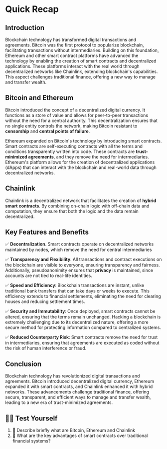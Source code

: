 # Quick Recap

## Introduction

Blockchain technology has transformed digital transactions and agreements. Bitcoin was the first protocol to popularize blockchain, facilitating transactions without intermediaries. Building on this foundation, Ethereum and other smart contract platforms have advanced the technology by enabling the creation of smart contracts and decentralized applications. These platforms interact with the real world through decentralized networks like Chainlink, extending blockchain's capabilities. This aspect challenges traditional finance, offering a new way to manage and transfer wealth.

## Bitcoin and Ethereum

Bitcoin introduced the concept of a decentralized digital currency. It functions as a store of value and allows for peer-to-peer transactions without the need for a central authority. This decentralization ensures that no single entity controls the network, making Bitcoin resistant to **censorship** and **central points of failure**.

Ethereum expanded on Bitcoin's technology by introducing smart contracts. Smart contracts are self-executing contracts with all the terms and conditions transparently written into code. These contracts are **trust-minimized agreements**, and they remove the need for intermediaries. Ethereum's platform allows for the creation of decentralized applications (dApps) that can interact with the blockchain and real-world data through decentralized networks.

## Chainlink

Chainlink is a decentralized network that facilitates the creation of **hybrid smart contracts**. By combining on-chain logic with off-chain data and computation, they ensure that both the logic and the data remain decentralized.

## Key Features and Benefits

✅ **Decentralization**. Smart contracts operate on decentralized networks maintained by nodes, which remove the need for central intermediaries

✅ **Transparency and Flexibility**. All transactions and contract executions on the blockchain are visible to everyone, ensuring transparency and fairness. Additionally, pseudoanonimity ensures that **privacy** is maintained, since accounts are not tied to real-life identities.

✅ **Speed and Efficiency**: Blockchain transactions are instant, unlike traditional bank transfers that can take days or weeks to execute. This efficiency extends to financial settlements, eliminating the need for clearing houses and reducing settlement times.

✅ **Security and Immutability**: Once deployed, smart contracts cannot be altered, ensuring that the terms remain unchanged. Hacking a blockchain is extremely challenging due to its decentralized nature, offering a more secure method for protecting information compared to centralized systems.

✅ **Reduced Counterparty Risk**: Smart contracts remove the need for trust in intermediaries, ensuring that agreements are executed as coded without the risk of human interference or fraud.

## Conclusion

Blockchain technology has revolutionized digital transactions and agreements. Bitcoin introduced decentralized digital currency, Ethereum expanded it with smart contracts, and Chainlink enhanced it with hybrid networks. These advancements challenge traditional finance, offering secure, transparent, and efficient ways to manage and transfer wealth, leading to a new era of trust-minimized agreements.

## 🧑‍💻 Test Yourself

1. 📕 Describe briefly what are Bitcoin, Ethereum and Chainlink
2. 📕 What are the key advantages of smart contracts over traditional financial systems?
